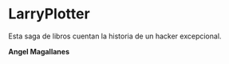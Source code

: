 # LarryPlotter

Esta saga de libros cuentan la historia de un hacker excepcional.

**Angel Magallanes**

